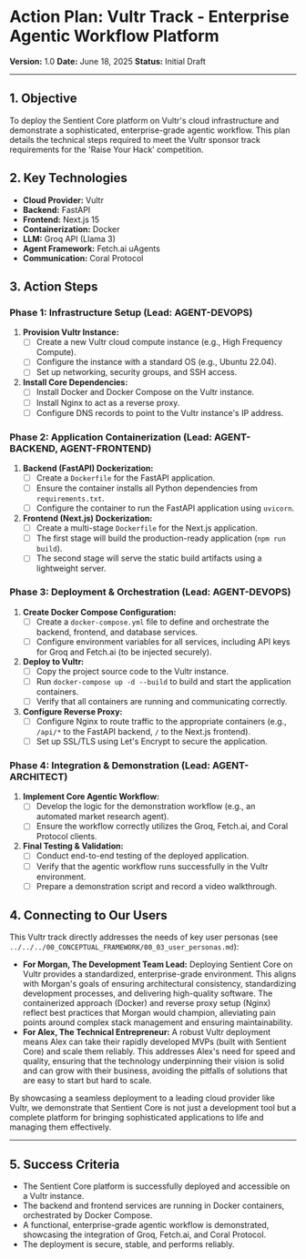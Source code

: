 # Action Plan: Vultr Track - Enterprise Agentic Workflow Platform

**Version:** 1.0
**Date:** June 18, 2025
**Status:** Initial Draft

---

## 1. Objective

To deploy the Sentient Core platform on Vultr's cloud infrastructure and demonstrate a sophisticated, enterprise-grade agentic workflow. This plan details the technical steps required to meet the Vultr sponsor track requirements for the 'Raise Your Hack' competition.

## 2. Key Technologies

- **Cloud Provider:** Vultr
- **Backend:** FastAPI
- **Frontend:** Next.js 15
- **Containerization:** Docker
- **LLM:** Groq API (Llama 3)
- **Agent Framework:** Fetch.ai uAgents
- **Communication:** Coral Protocol

## 3. Action Steps

### Phase 1: Infrastructure Setup (Lead: AGENT-DEVOPS)

1.  **Provision Vultr Instance:**
    *   [ ] Create a new Vultr cloud compute instance (e.g., High Frequency Compute).
    *   [ ] Configure the instance with a standard OS (e.g., Ubuntu 22.04).
    *   [ ] Set up networking, security groups, and SSH access.

2.  **Install Core Dependencies:**
    *   [ ] Install Docker and Docker Compose on the Vultr instance.
    *   [ ] Install Nginx to act as a reverse proxy.
    *   [ ] Configure DNS records to point to the Vultr instance's IP address.

### Phase 2: Application Containerization (Lead: AGENT-BACKEND, AGENT-FRONTEND)

1.  **Backend (FastAPI) Dockerization:**
    *   [ ] Create a `Dockerfile` for the FastAPI application.
    *   [ ] Ensure the container installs all Python dependencies from `requirements.txt`.
    *   [ ] Configure the container to run the FastAPI application using `uvicorn`.

2.  **Frontend (Next.js) Dockerization:**
    *   [ ] Create a multi-stage `Dockerfile` for the Next.js application.
    *   [ ] The first stage will build the production-ready application (`npm run build`).
    *   [ ] The second stage will serve the static build artifacts using a lightweight server.

### Phase 3: Deployment & Orchestration (Lead: AGENT-DEVOPS)

1.  **Create Docker Compose Configuration:**
    *   [ ] Create a `docker-compose.yml` file to define and orchestrate the backend, frontend, and database services.
    *   [ ] Configure environment variables for all services, including API keys for Groq and Fetch.ai (to be injected securely).

2.  **Deploy to Vultr:**
    *   [ ] Copy the project source code to the Vultr instance.
    *   [ ] Run `docker-compose up -d --build` to build and start the application containers.
    *   [ ] Verify that all containers are running and communicating correctly.

3.  **Configure Reverse Proxy:**
    *   [ ] Configure Nginx to route traffic to the appropriate containers (e.g., `/api/*` to the FastAPI backend, `/` to the Next.js frontend).
    *   [ ] Set up SSL/TLS using Let's Encrypt to secure the application.

### Phase 4: Integration & Demonstration (Lead: AGENT-ARCHITECT)

1.  **Implement Core Agentic Workflow:**
    *   [ ] Develop the logic for the demonstration workflow (e.g., an automated market research agent).
    *   [ ] Ensure the workflow correctly utilizes the Groq, Fetch.ai, and Coral Protocol clients.

2.  **Final Testing & Validation:**
    *   [ ] Conduct end-to-end testing of the deployed application.
    *   [ ] Verify that the agentic workflow runs successfully in the Vultr environment.
    *   [ ] Prepare a demonstration script and record a video walkthrough.

## 4. Connecting to Our Users

This Vultr track directly addresses the needs of key user personas (see `../../../00_CONCEPTUAL_FRAMEWORK/00_03_user_personas.md`):

*   **For Morgan, The Development Team Lead:** Deploying Sentient Core on Vultr provides a standardized, enterprise-grade environment. This aligns with Morgan's goals of ensuring architectural consistency, standardizing development processes, and delivering high-quality software. The containerized approach (Docker) and reverse proxy setup (Nginx) reflect best practices that Morgan would champion, alleviating pain points around complex stack management and ensuring maintainability.
*   **For Alex, The Technical Entrepreneur:** A robust Vultr deployment means Alex can take their rapidly developed MVPs (built with Sentient Core) and scale them reliably. This addresses Alex's need for speed and quality, ensuring that the technology underpinning their vision is solid and can grow with their business, avoiding the pitfalls of solutions that are easy to start but hard to scale.

By showcasing a seamless deployment to a leading cloud provider like Vultr, we demonstrate that Sentient Core is not just a development tool but a complete platform for bringing sophisticated applications to life and managing them effectively.

---

## 5. Success Criteria

- The Sentient Core platform is successfully deployed and accessible on a Vultr instance.
- The backend and frontend services are running in Docker containers, orchestrated by Docker Compose.
- A functional, enterprise-grade agentic workflow is demonstrated, showcasing the integration of Groq, Fetch.ai, and Coral Protocol.
- The deployment is secure, stable, and performs reliably.
